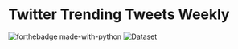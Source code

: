 # Twitter Trending Tweets Weekly
![forthebadge made-with-python](http://ForTheBadge.com/images/badges/made-with-python.svg)
[![Dataset](https://github.com/rsrishav/twitter_trending_tweets_weekly/actions/workflows/main.yml/badge.svg?branch=main)](https://github.com/rsrishav/twitter_trending_tweets_weekly/actions/workflows/main.yml)
